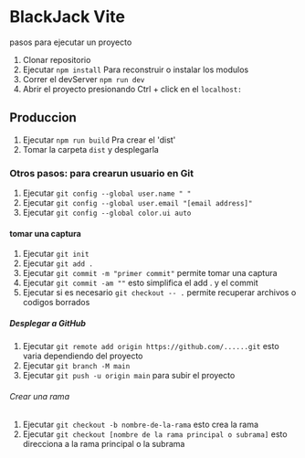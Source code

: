 # BlackJack Vite

pasos para ejecutar un proyecto

1. Clonar repositorio
2. Ejecutar ```npm install``` Para reconstruir o instalar los modulos
3. Correr el devServer ```npm run dev```
4. Abrir el proyecto presionando Ctrl + click en el ```localhost:```

## Produccion

1. Ejecutar ```npm run build``` Pra crear el 'dist' 
2. Tomar la carpeta ```dist``` y desplegarla

### Otros pasos: para crearun usuario en Git

1. Ejecutar ```git config --global user.name " "```
2. Ejecutar ```git config --global user.email "[email address]"```
3. Ejecutar ```git config --global color.ui auto```

#### tomar una captura
1. Ejecutar ```git init```
2. Ejecutar ```git add .```
3. Ejecutar ```git commit -m "primer commit"``` permite tomar una captura
4. Ejecutar ```git commit -am ""``` esto simplifica el add . y el commit
4. Ejecutar si es necesario ```git checkout -- .``` permite recuperar archivos o codigos borrados

##### Desplegar a GitHub
1. Ejecutar ```git remote add origin https://github.com/......git``` esto varia dependiendo del proyecto
2. Ejecutar ```git branch -M main```
3. Ejecutar ```git push -u origin main``` para subir el proyecto

###### Crear una rama
1. Ejecutar ```git checkout -b nombre-de-la-rama``` esto crea la rama
2. Ejecutar ```git checkout [nombre de la rama principal o subrama]``` esto direcciona a la rama principal o la subrama